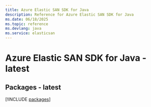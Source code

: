 ```yaml
---
title: Azure Elastic SAN SDK for Java
description: Reference for Azure Elastic SAN SDK for Java
ms.date: 06/18/2025
ms.topic: reference
ms.devlang: java
ms.service: elasticsan
---
```

# Azure Elastic SAN SDK for Java - latest
## Packages - latest
[!INCLUDE [packages](elastic-san-index.md)]